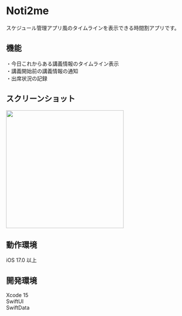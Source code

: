 # Noti2me
スケジュール管理アプリ風のタイムラインを表示できる時間割アプリです。

## 機能
・今日これからある講義情報のタイムライン表示  
・講義開始前の講義情報の通知  
・出席状況の記録

## スクリーンショット
<img src="https://github.com/Taeji46/Timetable-with-SwiftData/assets/107469797/d72831ea-df11-40ca-8641-00d6780462f6" width="320px">  

## 動作環境
iOS 17.0 以上

## 開発環境
Xcode 15    
SwiftUI  
SwiftData 
